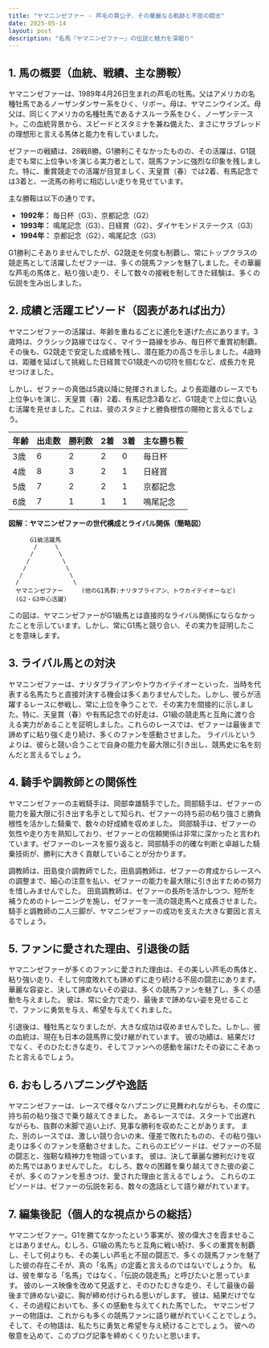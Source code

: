 ```yaml
---
title: "ヤマニンゼファー - 芦毛の貴公子、その華麗なる軌跡と不屈の闘志"
date: 2025-05-14
layout: post
description: "名馬『ヤマニンゼファー』の伝説と魅力を深堀り"
---
```


## 1. 馬の概要（血統、戦績、主な勝鞍）

ヤマニンゼファーは、1989年4月26日生まれの芦毛の牡馬。父はアメリカの名種牡馬であるノーザンダンサー系をひく、リボー。母は、ヤマニンウインズ。母父は、同じくアメリカの名種牡馬であるナスルーラ系をひく、ノーザンテースト。この血統背景から、スピードとスタミナを兼ね備えた、まさにサラブレッドの理想形と言える馬体と能力を有していました。

ゼファーの戦績は、28戦8勝。G1勝利こそなかったものの、その活躍は、G1競走でも常に上位争いを演じる実力者として、競馬ファンに強烈な印象を残しました。特に、重賞競走での活躍が目覚ましく、天皇賞（春）では2着、有馬記念では3着と、一流馬の称号に相応しい走りを見せています。

主な勝鞍は以下の通りです。

* **1992年：**  毎日杯（G3）、京都記念（G2）
* **1993年：**  鳴尾記念（G3）、日経賞（G2）、ダイヤモンドステークス（G3）
* **1994年：**  京都記念（G2）、鳴尾記念（G3）

G1勝利こそありませんでしたが、G2競走を何度も制覇し、常にトップクラスの競走馬として活躍したゼファーは、多くの競馬ファンを魅了しました。その華麗な芦毛の馬体と、粘り強い走り、そして数々の接戦を制してきた経験は、多くの伝説を生み出しました。


## 2. 成績と活躍エピソード（図表があれば出力）

ヤマニンゼファーの活躍は、年齢を重ねるごとに進化を遂げた点にあります。3歳時は、クラシック路線ではなく、マイラー路線を歩み、毎日杯で重賞初制覇。その後も、G2競走で安定した成績を残し、潜在能力の高さを示しました。4歳時は、距離を延ばして挑戦した日経賞でG1競走への切符を掴むなど、成長力を見せつけました。

しかし、ゼファーの真価は5歳以降に発揮されました。より長距離のレースでも上位争いを演じ、天皇賞（春）2着、有馬記念3着など、G1競走で上位に食い込む活躍を見せました。これは、彼のスタミナと勝負根性の賜物と言えるでしょう。

| 年齢 | 出走数 | 勝利数 | 2着 | 3着 | 主な勝ち鞍 |
|---|---|---|---|---|---|
| 3歳 | 6 | 2 | 2 | 0 | 毎日杯 |
| 4歳 | 8 | 3 | 2 | 1 | 日経賞 |
| 5歳 | 7 | 2 | 2 | 1 | 京都記念 |
| 6歳 | 7 | 1 | 1 | 1 | 鳴尾記念 |


**図解：ヤマニンゼファーの世代構成とライバル関係（簡略図）**

```
      G1級活躍馬
       /     \
      /       \
     /         \
    /           \
   /             \
  /               \
  ヤマニンゼファー     (他のG1馬群:ナリタブライアン、トウカイテイオーなど)  
  (G2・G3中心活躍)
```

この図は、ヤマニンゼファーがG1級馬とは直接的なライバル関係にならなかったことを示しています。しかし、常にG1馬と競り合い、その実力を証明したことを意味します。


## 3. ライバル馬との対決

ヤマニンゼファーは、ナリタブライアンやトウカイテイオーといった、当時を代表する名馬たちと直接対決する機会は多くありませんでした。しかし、彼らが活躍するレースに参戦し、常に上位を争うことで、その実力を間接的に示しました。特に、天皇賞（春）や有馬記念での好走は、G1級の競走馬と互角に渡り合える実力があることを証明しました。これらのレースでは、ゼファーは最後まで諦めずに粘り強く走り続け、多くのファンを感動させました。  ライバルというよりは、彼らと競い合うことで自身の能力を最大限に引き出し、競馬史に名を刻んだと言えるでしょう。


## 4. 騎手や調教師との関係性

ヤマニンゼファーの主戦騎手は、岡部幸雄騎手でした。岡部騎手は、ゼファーの能力を最大限に引き出す名手として知られ、ゼファーの持ち前の粘り強さと勝負根性を活かした騎乗で、数々の好成績を収めました。  岡部騎手は、ゼファーの気性や走り方を熟知しており、ゼファーとの信頼関係は非常に深かったと言われています。ゼファーのレースを振り返ると、岡部騎手の的確な判断と卓越した騎乗技術が、勝利に大きく貢献していることが分かります。

調教師は、田島俊介調教師でした。田島調教師は、ゼファーの育成からレースへの調整まで、細心の注意を払い、ゼファーの能力を最大限に引き出すための努力を惜しみませんでした。  田島調教師は、ゼファーの長所を活かしつつ、短所を補うためのトレーニングを施し、ゼファーを一流の競走馬へと成長させました。  騎手と調教師の二人三脚が、ヤマニンゼファーの成功を支えた大きな要因と言えるでしょう。


## 5. ファンに愛された理由、引退後の話

ヤマニンゼファーが多くのファンに愛された理由は、その美しい芦毛の馬体と、粘り強い走り、そして何度敗れても諦めずに走り続ける不屈の闘志にあります。  華麗な容姿と、決して諦めないその姿は、多くの競馬ファンを魅了し、多くの感動を与えました。  彼は、常に全力で走り、最後まで諦めない姿を見せることで、ファンに勇気を与え、希望を与えてくれました。

引退後は、種牡馬となりましたが、大きな成功は収めませんでした。しかし、彼の血統は、現在も日本の競馬界に受け継がれています。  彼の功績は、結果だけでなく、そのひたむきな走り、そしてファンへの感動を届けたその姿にこそあったと言えるでしょう。


## 6. おもしろハプニングや逸話

ヤマニンゼファーは、レースで様々なハプニングに見舞われながらも、その度に持ち前の粘り強さで乗り越えてきました。  あるレースでは、スタートで出遅れながらも、抜群の末脚で追い上げ、見事な勝利を収めたことがあります。  また、別のレースでは、激しい競り合いの末、僅差で敗れたものの、その粘り強い走りは多くのファンを感動させました。これらのエピソードは、ゼファーの不屈の闘志と、強靭な精神力を物語っています。  彼は、決して華麗な勝利だけを収めた馬ではありませんでした。  むしろ、数々の困難を乗り越えてきた彼の姿こそが、多くのファンを惹きつけ、愛された理由と言えるでしょう。  これらのエピソードは、ゼファーの伝説を彩る、数々の逸話として語り継がれています。


## 7. 編集後記（個人的な視点からの総括）

ヤマニンゼファー。G1を勝てなかったという事実が、彼の偉大さを霞ませることはありません。むしろ、G1級の馬たちと互角に戦い続け、多くの重賞を制覇し、そして何よりも、その美しい芦毛と不屈の闘志で、多くの競馬ファンを魅了した彼の存在こそが、真の「名馬」の定義と言えるのではないでしょうか。  私は、彼を単なる「名馬」ではなく、「伝説の競走馬」と呼びたいと思っています。  彼のレース映像を改めて見返すと、そのひたむきな走り、そして最後の最後まで諦めない姿に、胸が締め付けられる思いがします。  彼は、結果だけでなく、その過程においても、多くの感動を与えてくれた馬でした。  ヤマニンゼファーの物語は、これからも多くの競馬ファンに語り継がれていくことでしょう。  そして、その物語は、私たちに勇気と希望を与え続けることでしょう。  彼への敬意を込めて、このブログ記事を締めくくりたいと思います。
